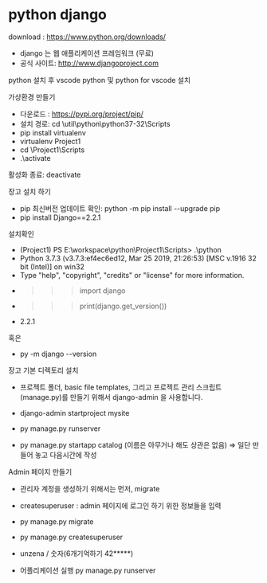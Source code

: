 # python django

download : https://www.python.org/downloads/

- django 는 웹 애플리케이션 프레임워크 (무료)
- 공식 사이트: http://www.djangoproject.com

python 설치 후 vscode python 및  python for vscode 설치

가상환경 만들기
- 다운로드 : https://pypi.org/project/pip/
- 설치 경로: cd \util\python\python37-32\Scripts
- pip install virtualenv
- virtualenv Project1
- cd \Project1\Scripts
- .\activate

활성화 종료: deactivate 

장고 설치 하기 

- pip 최신버전 업데이트 확인: python -m pip install --upgrade pip
- pip install Django==2.2.1


설치확인

- (Project1) PS E:\workspace\python\Project1\Scripts> .\python
- Python 3.7.3 (v3.7.3:ef4ec6ed12, Mar 25 2019, 21:26:53) [MSC v.1916 32 bit (Intel)] on win32
- Type "help", "copyright", "credits" or "license" for more information.
- >>> import django
- >>> print(django.get_version())
- 2.2.1

혹은 

- py -m django --version

장고 기본 디렉토리 설치
- 프로젝트 폴더, basic file templates, 그리고 프로젝트 관리 스크립트 (manage.py)를 만들기 위해서 django-admin 을 사용합니다.
- django-admin startproject mysite
- py manage.py runserver 

- py manage.py startapp catalog (이름은 아무거나 해도 상관은 없음) => 일단 만들어 놓고 다음시간에 작성

Admin 페이지 만들기
- 관리자 계정을 생성하기 위해서는 먼저, migrate
- createsuperuser :  admin 페이지에 로그인 하기 위한 정보들을 입력

- py manage.py migrate
- py manage.py createsuperuser
- unzena / 숫자(6개기억하기 42*****)

- 어플리케이션 실행 py manage.py runserver
